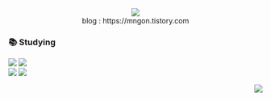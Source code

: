 <div align="center"><img src="https://capsule-render.vercel.app/api?type=transparent&color=auto&height=300&section=header&text=MNGON&fontSize=80&animation=fadeIn&fontColor=ffffff" /></div>






<div align="center">blog : https://mngon.tistory.com</div>


###             📚  Studying
<img src="https://img.shields.io/badge/Swift-F05138?style=flat-square&logo=Swift&logoColor=white"/> <img src="https://img.shields.io/badge/Python-3776AB?style=flat-square&logo=Python&logoColor=white"/><br>
<img src="https://img.shields.io/badge/Realm-39477F?style=flat-square&logo=Realm&logoColor=white"/> <img src="https://img.shields.io/badge/SQLite-003B57?style=flat-square&logo=SQLite&logoColor=white"/>


<div align="right"><img src="https://github-readme-stats.vercel.app/api/top-langs/?username=mudrhs1997&hide=javascript,css,html&layout=compact"></div>











<!--
**mudrhs1997/mudrhs1997** is a ✨ _special_ ✨ repository because its `README.md` (this file) appears on your GitHub profile.

Here are some ideas to get you started:

- 🔭 I’m currently working on ...
- 🌱 I’m currently learning ...
- 👯 I’m looking to collaborate on ...
- 🤔 I’m looking for help with ...
- 💬 Ask me about ...
- 📫 How to reach me: ...
- 😄 Pronouns: ...
- ⚡ Fun fact: ...
-->
